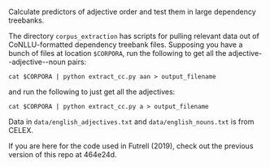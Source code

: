Calculate predictors of adjective order and test them in large dependency treebanks.

The directory `corpus_extraction` has scripts for pulling relevant data out of CoNLLU-formatted dependency treebank files. Supposing you have a bunch of files at location `$CORPORA`, run the following to get all the adjective--adjective--noun pairs:

```{bash}
cat $CORPORA | python extract_cc.py aan > output_filename
```

and run the following to just get all the adjectives:

```{bash}
cat $CORPORA | python extract_cc.py a > output_filename
```

Data in `data/english_adjectives.txt` and `data/english_nouns.txt` is from CELEX.

If you are here for the code used in Futrell (2019), check out the previous version of this repo at 464e24d.
